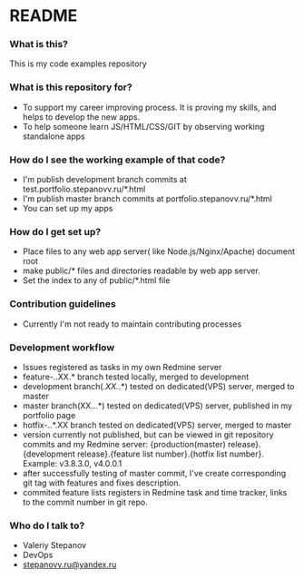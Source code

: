 # README #

### What is this? ###

This is my code examples repository

### What is this repository for? ###

* To support my career improving process. It is proving my skills, and helps to develop the new apps.
* To help someone learn JS/HTML/CSS/GIT by observing working standalone apps

### How do I see the working example of that code? ###

* I'm publish development branch commits at test.portfolio.stepanovv.ru/*.html
* I'm publish master branch commits at portfolio.stepanovv.ru/*.html
* You can set up my apps

### How do I get set up? ###

* Place files to any web app server( like Node.js/Nginx/Apache) document root
* make public/* files and directories readable by web app server.
* Set the index to any of public/*.html file

### Contribution guidelines ###

* Currently I'm not ready to maintain contributing processes

### Development workflow ###

* Issues registered as tasks in my own Redmine server
* feature-*.*.XX.* branch tested locally, merged to development
* development branch(*.XX.*.*) tested on dedicated(VPS) server, merged to master
* master branch(XX.*.*.*) tested on dedicated(VPS) server, published in my portfolio page
* hotfix-*.*.*.XX branch tested on dedicated(VPS) server, merged to master
* version currently not published, but can be viewed in git repository commits and my Redmine server: 
{production(master) release}.{development release}.{feature list number}.{hotfix list number}. Example: v3.8.3.0, v4.0.0.1
* after successfully testing of master commit, I've create corresponding git tag with features and fixes description.
* commited feature lists registers in Redmine task and time tracker, links to the commit number in git repo.

### Who do I talk to? ###

* Valeriy Stepanov
* DevOps
* stepanovv.ru@yandex.ru